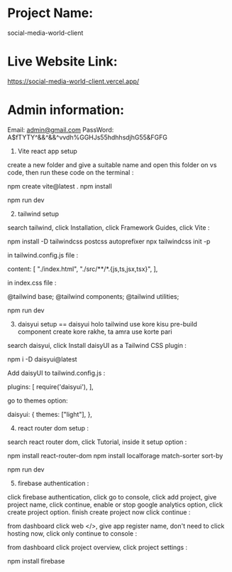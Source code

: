 # Project Name:
social-media-world-client

# Live Website Link:
https://social-media-world-client.vercel.app/

# Admin information:
 Email: admin@gmail.com
 PassWord: A$fTYTY^&&^&&^vvdh%GGHJs55hdhhsdjhG55&FGFG

1. Vite react app setup

create a new folder and give a suitable name and open this folder on vs code, then run these code on the terminal :

npm create vite@latest .
npm install

npm run dev

2. tailwind setup

search tailwind, click Installation, click Framework Guides, click Vite :

npm install -D tailwindcss postcss autoprefixer
npx tailwindcss init -p


in tailwind.config.js file :

  content: [
    "./index.html",
    "./src/**/*.{js,ts,jsx,tsx}",
  ],

in index.css file :

@tailwind base;
@tailwind components;
@tailwind utilities;


npm run dev

3. daisyui setup 
== daisyui holo tailwind use kore kisu pre-build component create kore rakhe, ta amra use korte pari

search daisyui, click Install daisyUI as a Tailwind CSS plugin :

npm i -D daisyui@latest


Add daisyUI to tailwind.config.js :

  plugins: [
    require('daisyui'),
  ],

go to themes option:

daisyui: {
    themes: ["light"],
  },

4. react router dom setup :

search react router dom, click Tutorial, inside it setup option :

npm install react-router-dom
npm install localforage match-sorter sort-by

npm run dev

5. firebase authentication :

click firebase authentication, click go to console, click add project, give project name, click continue,
enable or stop google analytics option, click create project option. finish create project now click continue :

from dashboard click web </>, give app register name, don't need to click hosting now, click only continue to console :

from dashboard click project overview, click project settings :

npm install firebase

